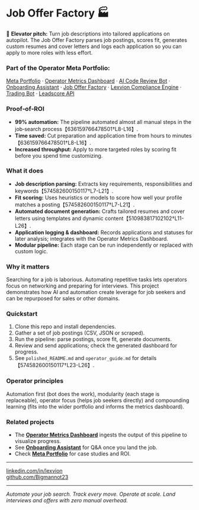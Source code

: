 # Job Offer Factory 🏭

🚀 **Elevator pitch:** Turn job descriptions into tailored applications on autopilot. The Job Offer Factory parses job postings, scores fit, generates custom resumes and cover letters and logs each application so you can apply to more roles with less effort.

### Part of the Operator Meta Portfolio:
[Meta Portfolio](https://github.com/Bigmannot23/meta_portfolio) · [Operator Metrics Dashboard](https://github.com/Bigmannot23/operator_metrics_dashboard) · [AI Code Review Bot](https://github.com/Bigmannot23/ai_code_review_bot) · [Onboarding Assistant](https://github.com/Bigmannot23/Onboarding_Assistant) · [Job Offer Factory](#) · [Lexvion Compliance Engine](https://github.com/Bigmannot23/lexvion) · [Trading Bot](https://github.com/Bigmannot23/lexvion_trading_bot_full_auto) · [Leadscore API](https://github.com/Bigmannot23/operators-leadscore-api)

### Proof‑of‑ROI
- **99% automation:** The pipeline automated almost all manual steps in the job‑search process【636159766478501†L8-L16】.
- **Time saved:** Cut preparation and application time from hours to minutes【636159766478501†L8-L16】.
- **Increased throughput:** Apply to more targeted roles by scoring fit before you spend time customizing.

### What it does
- **Job description parsing:** Extracts key requirements, responsibilities and keywords【574582600150117†L7-L21】.
- **Fit scoring:** Uses heuristics or models to score how well your profile matches a posting【574582600150117†L7-L21】.
- **Automated document generation:** Crafts tailored resumes and cover letters using templates and dynamic content【510983817102102†L11-L26】.
- **Application logging & dashboard:** Records applications and statuses for later analysis; integrates with the Operator Metrics Dashboard.
- **Modular pipeline:** Each stage can be run independently or replaced with custom logic.

### Why it matters
Searching for a job is laborious. Automating repetitive tasks lets operators focus on networking and preparing for interviews. This project demonstrates how AI and automation create leverage for job seekers and can be repurposed for sales or other domains.

### Quickstart
1. Clone this repo and install dependencies.
2. Gather a set of job postings (CSV, JSON or scraped).
3. Run the pipeline: parse postings, score fit, generate documents.
4. Review and send applications; check the generated dashboard for progress.
5. See `polished_README.md` and `operator_guide.md` for details【574582600150117†L23-L26】.

### Operator principles
Automation first (bot does the work), modularity (each stage is replaceable), operator focus (helps job seekers directly) and compounding learning (fits into the wider portfolio and informs the metrics dashboard).

### Related projects
- The **[Operator Metrics Dashboard](https://github.com/Bigmannot23/operator_metrics_dashboard)** ingests the output of this pipeline to visualize progress.
- See **[Onboarding Assistant](https://github.com/Bigmannot23/Onboarding_Assistant)** for Q&A once you land the job.
- Check **[Meta Portfolio](https://github.com/Bigmannot23/meta_portfolio)** for case studies and ROI.

---
[linkedin.com/in/lexvion](https://linkedin.com/in/lexvion)  
[github.com/Bigmannot23](https://github.com/Bigmannot23)

---

*Automate your job search. Track every move. Operate at scale. Land interviews and offers with zero manual overhead.*
